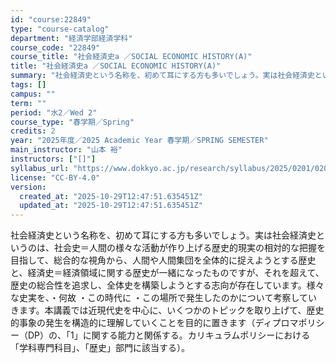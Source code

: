 ```yaml
---
id: "course:22849"
type: "course-catalog"
department: "経済学部経済学科"
course_code: "22849"
course_title: "社会経済史a ／SOCIAL ECONOMIC HISTORY(A)"
title: "社会経済史a ／SOCIAL ECONOMIC HISTORY(A)"
summary: "社会経済史という名称を、初めて耳にする方も多いでしょう。実は社会経済史というのは、社会史＝人間の様々な活動が作り上げる歴史的現実の相対的な把握を目指して、総合的な視角から、人間や人間集団を全体的に捉えようとする歴史と、経済史＝経済領域に関す…"
tags: []
campus: ""
term: ""
period: "水2／Wed 2"
course_type: "春学期／Spring"
credits: 2
year: "2025年度／2025 Academic Year 春学期／SPRING SEMESTER"
main_instructor: "山本 裕"
instructors: ["[]"]
syllabus_url: "https://www.dokkyo.ac.jp/research/syllabus/2025/0201/0201_22849_ja_JP.html"
license: "CC-BY-4.0"
version:
  created_at: "2025-10-29T12:47:51.635451Z"
  updated_at: "2025-10-29T12:47:51.635451Z"
---
```

社会経済史という名称を、初めて耳にする方も多いでしょう。実は社会経済史というのは、社会史＝人間の様々な活動が作り上げる歴史的現実の相対的な把握を目指して、総合的な視角から、人間や人間集団を全体的に捉えようとする歴史と、経済史＝経済領域に関する歴史が一緒になったものですが、それを超えて、歴史の総合性を追求し、全体史を構築しようとする志向が存在しています。様々な史実を、・何故 ・この時代に ・この場所で発生したのかについて考察していきます。本講義では近現代史を中心に、いくつかのトピックを取り上げて、歴史的事象の発生を構造的に理解していくことを目的に置きます（ディプロマポリシー（DP）の、「1」に関する能力と関係する。カリキュラムポリシーにおける「学科専門科目」、「歴史」部門に該当する）。
